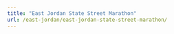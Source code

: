 ```yaml
---
title: "East Jordan State Street Marathon"
url: /east-jordan/east-jordan-state-street-marathon/
---
```

